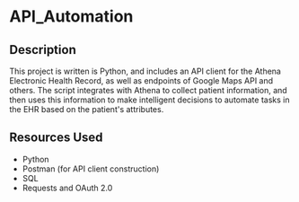 # API_Automation

## Description

This project is written is Python, and includes an API client for the Athena Electronic Health Record, as well as endpoints of Google Maps API and others. The script integrates with Athena to collect patient information, and then uses this information to make intelligent decisions to automate tasks in the EHR based on the patient's attributes. 

## Resources Used

* Python
* Postman (for API client construction)
* SQL
* Requests and OAuth 2.0
